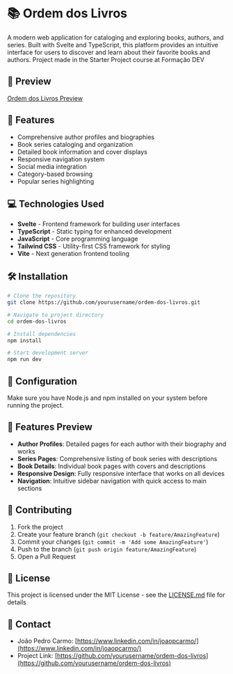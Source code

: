 # 📚 Ordem dos Livros

A modern web application for cataloging and exploring books, authors, and series. Built with Svelte and TypeScript, this platform provides an intuitive interface for users to discover and learn about their favorite books and authors. Project made in the Starter Project course at Formação DEV


## 👀 **Preview** 
[Ordem dos Livros Preview](https://ordem-livros-nine.vercel.app)


## 🚀 Features

- Comprehensive author profiles and biographies
- Book series cataloging and organization
- Detailed book information and cover displays
- Responsive navigation system
- Social media integration
- Category-based browsing
- Popular series highlighting

## 💻 Technologies Used

- **Svelte** - Frontend framework for building user interfaces
- **TypeScript** - Static typing for enhanced development
- **JavaScript** - Core programming language
- **Tailwind CSS** - Utility-first CSS framework for styling
- **Vite** - Next generation frontend tooling

## 🛠️ Installation

```bash
# Clone the repository
git clone https://github.com/yourusername/ordem-dos-livros.git

# Navigate to project directory
cd ordem-dos-livros

# Install dependencies
npm install

# Start development server
npm run dev
```

## 🔧 Configuration

Make sure you have Node.js and npm installed on your system before running the project.


## 🎨 Features Preview

- **Author Profiles**: Detailed pages for each author with their biography and works
- **Series Pages**: Comprehensive listing of book series with descriptions
- **Book Details**: Individual book pages with covers and descriptions
- **Responsive Design**: Fully responsive interface that works on all devices
- **Navigation**: Intuitive sidebar navigation with quick access to main sections

## 🤝 Contributing

1. Fork the project
2. Create your feature branch (`git checkout -b feature/AmazingFeature`)
3. Commit your changes (`git commit -m 'Add some AmazingFeature'`)
4. Push to the branch (`git push origin feature/AmazingFeature`)
5. Open a Pull Request

## 📝 License

This project is licensed under the MIT License - see the [LICENSE.md](LICENSE.md) file for details

## 📧 Contact

- João Pedro Carmo: [https://www.linkedin.com/in/joaopcarmo/](https://www.linkedin.com/in/joaopcarmo/)
- Project Link: [https://github.com/yourusername/ordem-dos-livros](https://github.com/yourusername/ordem-dos-livros)
